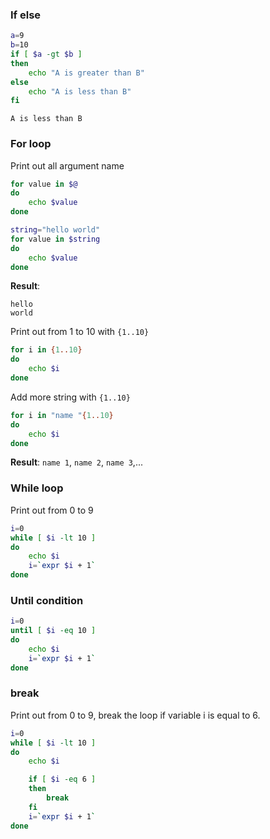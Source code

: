 ### If else

```sh
a=9
b=10
if [ $a -gt $b ] 
then 
	echo "A is greater than B" 
else 
	echo "A is less than B" 
fi
```

```
A is less than B
```

### For loop

Print out all argument name

```sh
for value in $@
do
    echo $value
done
```

```sh
string="hello world"
for value in $string
do
    echo $value
done
```
**Result**:

```
hello
world
```

Print out from 1 to 10 with ``{1..10}``

```sh
for i in {1..10}
do
    echo $i
done
```

Add more string with ``{1..10}``

```sh
for i in "name "{1..10}
do
    echo $i
done
```
**Result**: ``name 1``, ``name 2``, ``name 3``,...

### While loop

Print out from 0 to 9

```sh
i=0
while [ $i -lt 10 ]
do
    echo $i
    i=`expr $i + 1`
done
```

### Until condition

```sh
i=0
until [ $i -eq 10 ]
do
    echo $i
    i=`expr $i + 1`
done
```

### break

Print out from 0 to 9, break the loop if variable i is equal to 6.

```sh
i=0
while [ $i -lt 10 ]
do
    echo $i

    if [ $i -eq 6 ]
    then
        break
    fi
    i=`expr $i + 1`    
done
```